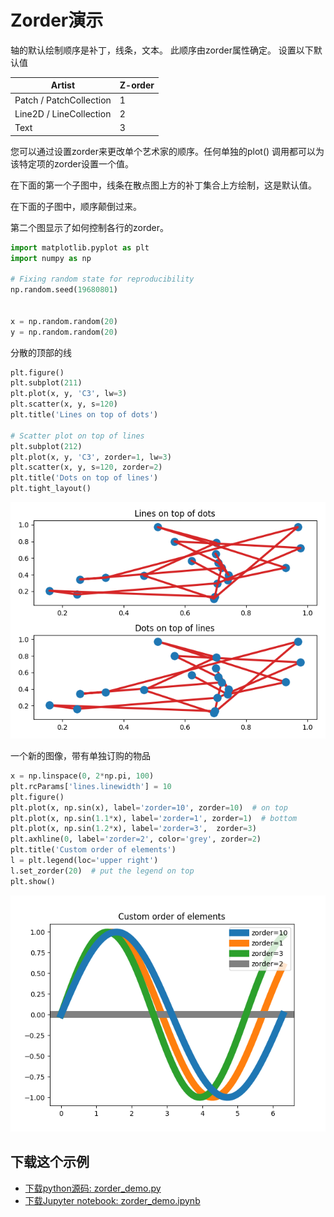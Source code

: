 # Zorder演示

轴的默认绘制顺序是补丁，线条，文本。 此顺序由zorder属性确定。 设置以下默认值

Artist | Z-order
---|---
Patch / PatchCollection | 1
Line2D / LineCollection | 2
Text | 3

您可以通过设置zorder来更改单个艺术家的顺序。任何单独的plot() 调用都可以为该特定项的zorder设置一个值。

在下面的第一个子图中，线条在散点图上方的补丁集合上方绘制，这是默认值。

在下面的子图中，顺序颠倒过来。

第二个图显示了如何控制各行的zorder。

```python
import matplotlib.pyplot as plt
import numpy as np

# Fixing random state for reproducibility
np.random.seed(19680801)


x = np.random.random(20)
y = np.random.random(20)
```

分散的顶部的线

```python
plt.figure()
plt.subplot(211)
plt.plot(x, y, 'C3', lw=3)
plt.scatter(x, y, s=120)
plt.title('Lines on top of dots')

# Scatter plot on top of lines
plt.subplot(212)
plt.plot(x, y, 'C3', zorder=1, lw=3)
plt.scatter(x, y, s=120, zorder=2)
plt.title('Dots on top of lines')
plt.tight_layout()
```

![Zorder演示](/static/images/gallery/sphx_glr_zorder_demo_001.png)

一个新的图像，带有单独订购的物品

```python
x = np.linspace(0, 2*np.pi, 100)
plt.rcParams['lines.linewidth'] = 10
plt.figure()
plt.plot(x, np.sin(x), label='zorder=10', zorder=10)  # on top
plt.plot(x, np.sin(1.1*x), label='zorder=1', zorder=1)  # bottom
plt.plot(x, np.sin(1.2*x), label='zorder=3',  zorder=3)
plt.axhline(0, label='zorder=2', color='grey', zorder=2)
plt.title('Custom order of elements')
l = plt.legend(loc='upper right')
l.set_zorder(20)  # put the legend on top
plt.show()
```

![Zorder演示2](/static/images/gallery/sphx_glr_zorder_demo_002.png)

## 下载这个示例
            
- [下载python源码: zorder_demo.py](https://matplotlib.org/_downloads/zorder_demo.py)
- [下载Jupyter notebook: zorder_demo.ipynb](https://matplotlib.org/_downloads/zorder_demo.ipynb)